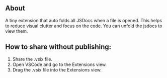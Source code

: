 ## About

A tiny extension that auto folds all JSDocs when a file is opened.
This helps to reduce visual clutter and focus on the code.
You can unfold the jsdocs to view them.

## How to share without publishing:

1. Share the .vsix file.
2. Open VSCode and go to the Extensions view.
3. Drag the .vsix file into the Extensions view.
